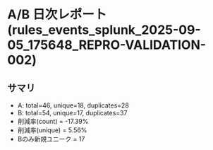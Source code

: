 # A/B 日次レポート (rules_events_splunk_2025-09-05_175648_REPRO-VALIDATION-002)

## サマリ
- A: total=46, unique=18, duplicates=28
- B: total=54, unique=17, duplicates=37
- 削減率(count) = -17.39%
- 削減率(unique) = 5.56%
- Bのみ新規ユニーク = 17